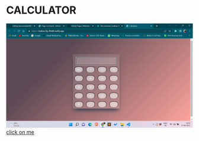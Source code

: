 # CALCULATOR 

![My Image](Screenshot%20(667).png)
[click on me](https://mellow-lily-ffb48f.netlify.app/)
